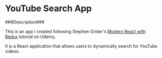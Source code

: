 # YouTube Search App

###Description###

This is an app I created following Stephen Grider's [Modern React with Redux](https://www.udemy.com/react-redux/learn/v4/overview) tutorial on Udemy.

It is a React application that allows users to dynamically search for YouTube videos. 
